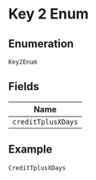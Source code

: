 
# Key 2 Enum

## Enumeration

`Key2Enum`

## Fields

| Name |
|  --- |
| `creditTplusXDays` |

## Example

```
CreditTplusXDays
```

